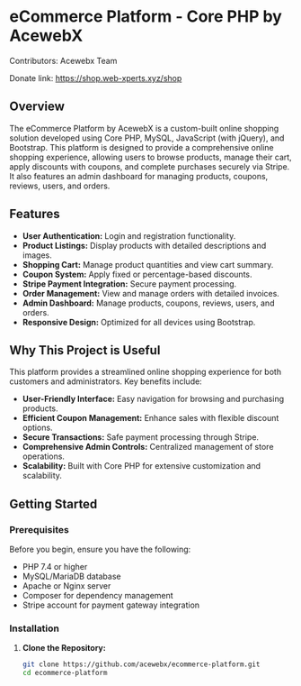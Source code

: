 # eCommerce Platform - Core PHP by AcewebX

Contributors: Acewebx Team 

Donate link: https://shop.web-xperts.xyz/shop

## Overview

The eCommerce Platform by AcewebX is a custom-built online shopping solution developed using Core PHP, MySQL, JavaScript (with jQuery), and Bootstrap. This platform is designed to provide a comprehensive online shopping experience, allowing users to browse products, manage their cart, apply discounts with coupons, and complete purchases securely via Stripe. It also features an admin dashboard for managing products, coupons, reviews, users, and orders.

## Features

- **User Authentication:** Login and registration functionality.
- **Product Listings:** Display products with detailed descriptions and images.
- **Shopping Cart:** Manage product quantities and view cart summary.
- **Coupon System:** Apply fixed or percentage-based discounts.
- **Stripe Payment Integration:** Secure payment processing.
- **Order Management:** View and manage orders with detailed invoices.
- **Admin Dashboard:** Manage products, coupons, reviews, users, and orders.
- **Responsive Design:** Optimized for all devices using Bootstrap.

## Why This Project is Useful

This platform provides a streamlined online shopping experience for both customers and administrators. Key benefits include:

- **User-Friendly Interface:** Easy navigation for browsing and purchasing products.
- **Efficient Coupon Management:** Enhance sales with flexible discount options.
- **Secure Transactions:** Safe payment processing through Stripe.
- **Comprehensive Admin Controls:** Centralized management of store operations.
- **Scalability:** Built with Core PHP for extensive customization and scalability.

## Getting Started

### Prerequisites

Before you begin, ensure you have the following:

- PHP 7.4 or higher
- MySQL/MariaDB database
- Apache or Nginx server
- Composer for dependency management
- Stripe account for payment gateway integration

### Installation

1. **Clone the Repository:**

   ```bash
   git clone https://github.com/acewebx/ecommerce-platform.git
   cd ecommerce-platform
